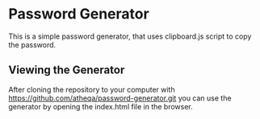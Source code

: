 
# Password Generator

This is a simple password generator, that uses clipboard.js script to copy the password. 

## Viewing the Generator

After cloning the repository to your computer with https://github.com/atheqa/password-generator.git you can use the generator by opening the index.html file in the browser.
